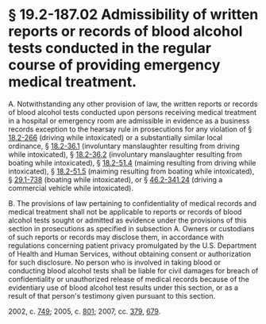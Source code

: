 # § 19.2-187.02 Admissibility of written reports or records of blood alcohol tests conducted in the regular course of providing emergency medical treatment.

<p>A. Notwithstanding any other provision of law, the written reports or records of blood alcohol tests conducted upon persons receiving medical treatment in a hospital or emergency room are admissible in evidence as a business records exception to the hearsay rule in prosecutions for any violation of § <a href='http://law.lis.virginia.gov/vacode/18.2-266/'>18.2-266</a> (driving while intoxicated) or a substantially similar local ordinance, § <a href='http://law.lis.virginia.gov/vacode/18.2-36.1/'>18.2-36.1</a> (involuntary manslaughter resulting from driving while intoxicated), § <a href='http://law.lis.virginia.gov/vacode/18.2-36.2/'>18.2-36.2</a> (involuntary manslaughter resulting from boating while intoxicated), § <a href='http://law.lis.virginia.gov/vacode/18.2-51.4/'>18.2-51.4</a> (maiming resulting from driving while intoxicated), § <a href='http://law.lis.virginia.gov/vacode/18.2-51.5/'>18.2-51.5</a> (maiming resulting from boating while intoxicated), § <a href='http://law.lis.virginia.gov/vacode/29.1-738/'>29.1-738</a> (boating while intoxicated), or § <a href='http://law.lis.virginia.gov/vacode/46.2-341.24/'>46.2-341.24</a> (driving a commercial vehicle while intoxicated).</p><p>B. The provisions of law pertaining to confidentiality of medical records and medical treatment shall not be applicable to reports or records of blood alcohol tests sought or admitted as evidence under the provisions of this section in prosecutions as specified in subsection A. Owners or custodians of such reports or records may disclose them, in accordance with regulations concerning patient privacy promulgated by the U.S. Department of Health and Human Services, without obtaining consent or authorization for such disclosure. No person who is involved in taking blood or conducting blood alcohol tests shall be liable for civil damages for breach of confidentiality or unauthorized release of medical records because of the evidentiary use of blood alcohol test results under this section, or as a result of that person's testimony given pursuant to this section.</p><p>2002, c. <a href='http://lis.virginia.gov/cgi-bin/legp604.exe?021+ful+CHAP0749'>749</a>; 2005, c. <a href='http://lis.virginia.gov/cgi-bin/legp604.exe?051+ful+CHAP0801'>801</a>; 2007, cc. <a href='http://lis.virginia.gov/cgi-bin/legp604.exe?071+ful+CHAP0379'>379</a>, <a href='http://lis.virginia.gov/cgi-bin/legp604.exe?071+ful+CHAP0679'>679</a>.</p>
